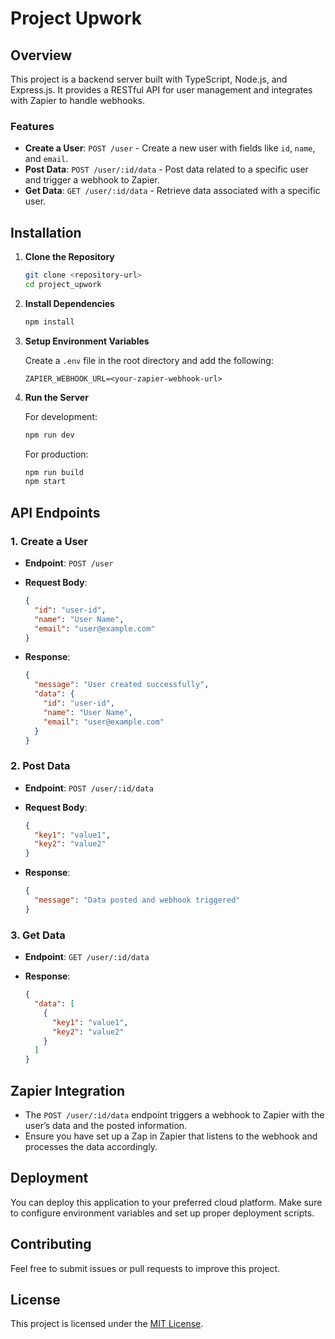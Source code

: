 # Project Upwork

## Overview

This project is a backend server built with TypeScript, Node.js, and Express.js. It provides a RESTful API for user management and integrates with Zapier to handle webhooks.

### Features
- **Create a User**: `POST /user` - Create a new user with fields like `id`, `name`, and `email`.
- **Post Data**: `POST /user/:id/data` - Post data related to a specific user and trigger a webhook to Zapier.
- **Get Data**: `GET /user/:id/data` - Retrieve data associated with a specific user.

## Installation

1. **Clone the Repository**

    ```bash
    git clone <repository-url>
    cd project_upwork
    ```

2. **Install Dependencies**

    ```bash
    npm install
    ```

3. **Setup Environment Variables**

    Create a `.env` file in the root directory and add the following:

    ```env
    ZAPIER_WEBHOOK_URL=<your-zapier-webhook-url>
    ```

4. **Run the Server**

    For development:

    ```bash
    npm run dev
    ```

    For production:

    ```bash
    npm run build
    npm start
    ```

## API Endpoints

### 1. Create a User

- **Endpoint**: `POST /user`
- **Request Body**:

    ```json
    {
      "id": "user-id",
      "name": "User Name",
      "email": "user@example.com"
    }
    ```

- **Response**:

    ```json
    {
      "message": "User created successfully",
      "data": {
        "id": "user-id",
        "name": "User Name",
        "email": "user@example.com"
      }
    }
    ```

### 2. Post Data

- **Endpoint**: `POST /user/:id/data`
- **Request Body**:

    ```json
    {
      "key1": "value1",
      "key2": "value2"
    }
    ```

- **Response**:

    ```json
    {
      "message": "Data posted and webhook triggered"
    }
    ```

### 3. Get Data

- **Endpoint**: `GET /user/:id/data`
- **Response**:

    ```json
    {
      "data": [
        {
          "key1": "value1",
          "key2": "value2"
        }
      ]
    }
    ```

## Zapier Integration

- The `POST /user/:id/data` endpoint triggers a webhook to Zapier with the user’s data and the posted information.
- Ensure you have set up a Zap in Zapier that listens to the webhook and processes the data accordingly.

## Deployment

You can deploy this application to your preferred cloud platform. Make sure to configure environment variables and set up proper deployment scripts.

## Contributing

Feel free to submit issues or pull requests to improve this project.

## License

This project is licensed under the [MIT License](LICENSE).

